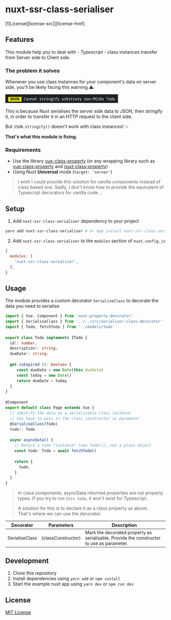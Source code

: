 # nuxt-ssr-class-serialiser

[![License][license-src]][license-href]

## Features

This module help you to deal with - _Typescript_ - class instances transfer from Server side to Client side.

### The problem it solves 

Whenever you use class instances for your component's data on server side,
you'll be likely facing this warning ⚠️:

![Warning: can't stringify non-POJO](assets/img/serialise_error_pojo.png)

This is because Nuxt serialises the server side data to JSON, then stringify it, in order to transfer it in an HTTP request to the client side.

But `JSON.stringify()` doesn't work with class instances! 💥

**That's what this module is fixing.**

### Requirements

- Use the library [vue-class-property](https://class-component.vuejs.org) (or any wrapping library such as [vue-class-property](https://github.com/vuejs/vue-class-component) and [nuxt-class-property](https://github.com/nuxt-community/nuxt-property-decorator))
- Using Nuxt **Universal** mode (`target: 'server'`)

> I wish I could provide this solution for vanilla components instead of class based one. Sadly, I don't know how to provide the equivalent of Typescript decorators for vanilla code...

## Setup

1. Add `nuxt-ssr-class-serialiser` dependency to your project

```bash
yarn add nuxt-ssr-class-serialiser # or npm install nuxt-ssr-class-serialiser
```

2. Add `nuxt-ssr-class-serialiser` to the `modules` section of `nuxt.config.js`

```js
{
  modules: [
    'nuxt-ssr-class-serialiser',
  ],
}
```

## Usage

The module provides a custom decorator `SerialiseClass` to decorate the data you need to serialise.

```typescript
import { Vue, Component } from 'nuxt-property-decorator'
import { SerialiseClass } from '../../src/serialiser-class-decorator'
import { Todo, fetchTodo } from '../models/todo'

export class Todo implements ITodo {
  id!: number;
  description!: string;
  dueDate!: string;

  get isExpired (): boolean {
     const dueDate = new Date(this.dueDate)
     const today = new Date()
     return dueDate < today
  }
}

@Component
export default class Page extends Vue {
  // Identify the data as a serialisable class instance
  // You have to pass in the class constructor as parameter
  @SerialiseClass(Todo)
  todo!: Todo

  async asyncData() {
    // Return a todo *instance* (new Todo()), not a plain object
    const todo: Todo = await fetchTodo()

    return {
      todo,
    }
  }
}
```

> In class components, asyncData returned properties are not properly types.
> If you try to run `this.todo`, it won't exist for Typescript.
> 
> A solution for this is to declare it as a class property as above.  
> That's where we can use the decorator.  

| Decorator | Parameters | Description |
|-----------|------------|-------------|
| SerialiseClass | (classConstructor) | Mark the decorated property as serialisable. Provide the constructor to use as parameter. |

## Development

1. Clone this repository
2. Install dependencies using `yarn add` or `npm install`
3. Start the example nuxt app using `yarn dev` or `npm run dev`

## License

[MIT License](./LICENSE)